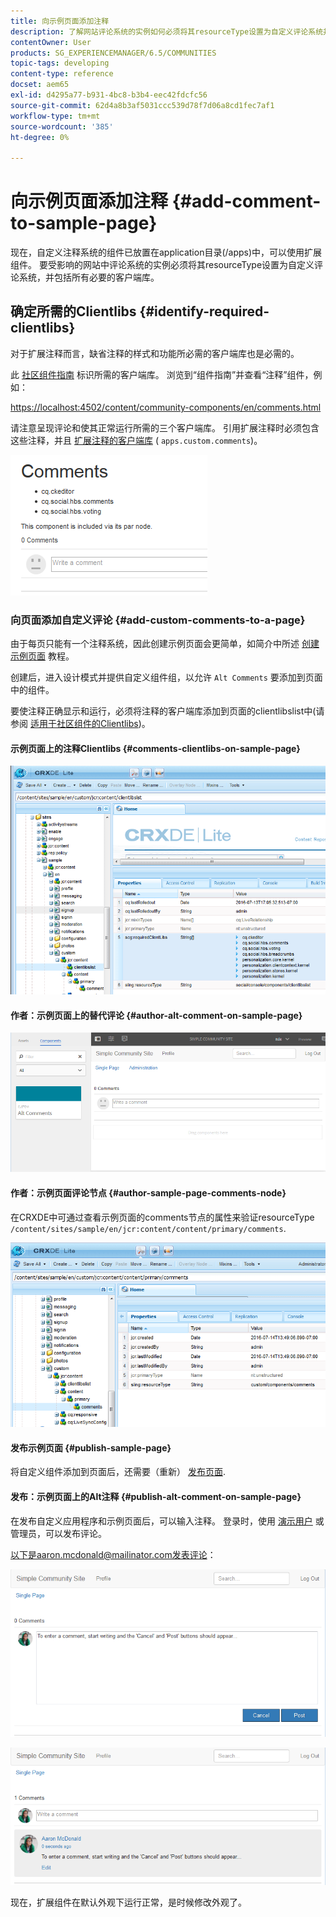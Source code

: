 ```yaml
---
title: 向示例页面添加注释
description: 了解网站评论系统的实例如何必须将其resourceType设置为自定义评论系统并包括所有必要的客户端库。
contentOwner: User
products: SG_EXPERIENCEMANAGER/6.5/COMMUNITIES
topic-tags: developing
content-type: reference
docset: aem65
exl-id: d4295a77-b931-4bc8-b3b4-eec42fdcfc56
source-git-commit: 62d4a8b3af5031ccc539d78f7d06a8cd1fec7af1
workflow-type: tm+mt
source-wordcount: '385'
ht-degree: 0%

---
```


# 向示例页面添加注释  {#add-comment-to-sample-page}

现在，自定义注释系统的组件已放置在application目录(/apps)中，可以使用扩展组件。 要受影响的网站中评论系统的实例必须将其resourceType设置为自定义评论系统，并包括所有必要的客户端库。

## 确定所需的Clientlibs {#identify-required-clientlibs}

对于扩展注释而言，缺省注释的样式和功能所必需的客户端库也是必需的。

此 [社区组件指南](/help/communities/components-guide.md) 标识所需的客户端库。 浏览到“组件指南”并查看“注释”组件，例如：

[https://localhost:4502/content/community-components/en/comments.html](https://localhost:4502/content/community-components/en/comments.html)

请注意呈现评论和使其正常运行所需的三个客户端库。 引用扩展注释时必须包含这些注释，并且 [扩展注释的客户端库](/help/communities/extend-create-components.md#create-a-client-library-folder) ( `apps.custom.comments`)。

![comments-component1](assets/comments-component1.png)

### 向页面添加自定义评论 {#add-custom-comments-to-a-page}

由于每页只能有一个注释系统，因此创建示例页面会更简单，如简介中所述 [创建示例页面](/help/communities/create-sample-page.md) 教程。

创建后，进入设计模式并提供自定义组件组，以允许 `Alt Comments` 要添加到页面中的组件。

要使注释正确显示和运行，必须将注释的客户端库添加到页面的clientlibslist中(请参阅 [适用于社区组件的Clientlibs](/help/communities/clientlibs.md))。

#### 示例页面上的注释Clientlibs {#comments-clientlibs-on-sample-page}

![comments-clientlibs-crxde](assets/comments-clientlibs-crxde.png)

#### 作者：示例页面上的替代评论 {#author-alt-comment-on-sample-page}

![alt-comment](assets/alt-comment.png)

#### 作者：示例页面评论节点 {#author-sample-page-comments-node}

在CRXDE中可通过查看示例页面的comments节点的属性来验证resourceType `/content/sites/sample/en/jcr:content/content/primary/comments`.

![verify-comment-crxde](assets/verify-comment-crxde.png)

#### 发布示例页面 {#publish-sample-page}

将自定义组件添加到页面后，还需要（重新） [发布页面](/help/communities/sites-console.md#publishing-the-site).

#### 发布：示例页面上的Alt注释 {#publish-alt-comment-on-sample-page}

在发布自定义应用程序和示例页面后，可以输入注释。 登录时，使用 [演示用户](/help/communities/tutorials.md#demo-users) 或管理员，可以发布评论。

以下是aaron.mcdonald@mailinator.com发表评论：

![publish-alt-comment](assets/publish-alt-comment.png)

![publish-alt-comment1](assets/publish-alt-comment1.png)

现在，扩展组件在默认外观下运行正常，是时候修改外观了。
